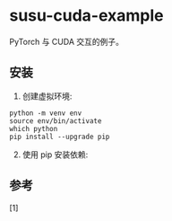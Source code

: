 # susu-cuda-example

PyTorch 与 CUDA 交互的例子。

## 安装

1. 创建虚拟环境:

```shell
python -m venv env
source env/bin/activate
which python
pip install --upgrade pip
```

2. 使用 pip 安装依赖:


## 参考

[1]